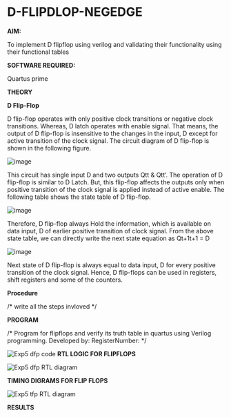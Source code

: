 # D-FLIPDLOP-NEGEDGE

**AIM:**

To implement  D flipflop using verilog and validating their functionality using their functional tables

**SOFTWARE REQUIRED:**

Quartus prime

**THEORY**

**D Flip-Flop**

D flip-flop operates with only positive clock transitions or negative clock transitions. Whereas, D latch operates with enable signal. That means, the output of D flip-flop is insensitive to the changes in the input, D except for active transition of the clock signal. The circuit diagram of D flip-flop is shown in the following figure.

![image](https://github.com/naavaneetha/D-FLIPDLOP-NEGEDGE/assets/154305477/48c81fe8-bc3f-40e7-95e2-519fc155ad51)

This circuit has single input D and two outputs Qtt & Qtt’. The operation of D flip-flop is similar to D Latch. But, this flip-flop affects the outputs only when positive transition of the clock signal is applied instead of active enable. The following table shows the state table of D flip-flop.

![image](https://github.com/naavaneetha/D-FLIPDLOP-NEGEDGE/assets/154305477/e5f3fda7-68ec-4a3a-a0a4-cf6f9cc4ab55)

Therefore, D flip-flop always Hold the information, which is available on data input, D of earlier positive transition of clock signal. From the above state table, we can directly write the next state equation as Qt+1t+1 = D

![image](https://github.com/naavaneetha/D-FLIPDLOP-NEGEDGE/assets/154305477/8592c0d8-2917-4142-91b9-d6c30dd891d2)

Next state of D flip-flop is always equal to data input, D for every positive transition of the clock signal. Hence, D flip-flops can be used in registers, shift registers and some of the counters.

**Procedure**

/* write all the steps invloved */

**PROGRAM**

/* Program for flipflops and verify its truth table in quartus using Verilog programming. Developed by: 
RegisterNumber:
*/

![Exp5 dfp code](https://github.com/rakshithaprakashkumar11/Experiment--05-Implementation-of-flipflops-using-verilog/assets/150994181/d8bc4b14-47fc-4431-9b26-56cb5f0285bd)
**RTL LOGIC FOR FLIPFLOPS**

![Exp5 dfp RTL diagram](https://github.com/rakshithaprakashkumar11/Experiment--05-Implementation-of-flipflops-using-verilog/assets/150994181/10a4e466-ea5f-422e-8ff3-e9b322b68ee5)

**TIMING DIGRAMS FOR FLIP FLOPS**

![Exp5 tfp RTL diagram](https://github.com/rakshithaprakashkumar11/Experiment--05-Implementation-of-flipflops-using-verilog/assets/150994181/54bc9fbe-75ff-446d-b723-e1cf75b9efde)


**RESULTS**
